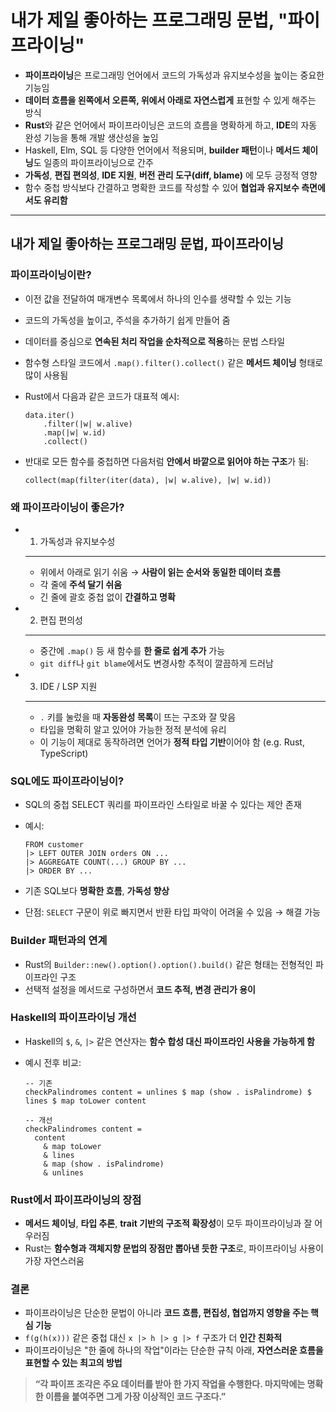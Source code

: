 # 내가 제일 좋아하는 프로그래밍 문법, "파이프라이닝"


* **파이프라이닝**은 프로그래밍 언어에서 코드의 가독성과 유지보수성을 높이는 중요한 기능임
* **데이터 흐름을 왼쪽에서 오른쪽, 위에서 아래로 자연스럽게** 표현할 수 있게 해주는 방식
* **Rust**와 같은 언어에서 파이프라이닝은 코드의 흐름을 명확하게 하고, **IDE**의 자동 완성 기능을 통해 개발 생산성을 높임
* Haskell, Elm, SQL 등 다양한 언어에서 적용되며, **builder 패턴**이나 **메서드 체이닝**도 일종의 파이프라이닝으로 간주
* **가독성**, **편집 편의성**, **IDE 지원**, **버전 관리 도구(diff, blame)** 에 모두 긍정적 영향
* 함수 중첩 방식보다 간결하고 명확한 코드를 작성할 수 있어 **협업과 유지보수 측면에서도 유리함**

---

내가 제일 좋아하는 프로그래밍 문법, 파이프라이닝
---------------------------

### 파이프라이닝이란?

* 이전 값을 전달하여 매개변수 목록에서 하나의 인수를 생략할 수 있는 기능
* 코드의 가독성을 높이고, 주석을 추가하기 쉽게 만들어 줌
* 데이터를 중심으로 **연속된 처리 작업을 순차적으로 적용**하는 문법 스타일
* 함수형 스타일 코드에서 `.map().filter().collect()` 같은 **메서드 체이닝** 형태로 많이 사용됨
* Rust에서 다음과 같은 코드가 대표적 예시:

  ```
  data.iter()  
      .filter(|w| w.alive)  
      .map(|w| w.id)  
      .collect()  

  ```
* 반대로 모든 함수를 중첩하면 다음처럼 **안에서 바깥으로 읽어야 하는 구조**가 됨:

  ```
  collect(map(filter(iter(data), |w| w.alive), |w| w.id))  

  ```

### 왜 파이프라이닝이 좋은가?

* 1. 가독성과 유지보수성
  -------------

  + 위에서 아래로 읽기 쉬움 → **사람이 읽는 순서와 동일한 데이터 흐름**
  + 각 줄에 **주석 달기 쉬움**
  + 긴 줄에 괄호 중첩 없이 **간결하고 명확**
* 2. 편집 편의성
  ---------

  + 중간에 `.map()` 등 새 함수를 **한 줄로 쉽게 추가** 가능
  + `git diff`나 `git blame`에서도 변경사항 추적이 깔끔하게 드러남
* 3. IDE / LSP 지원
  ---------------

  + `.` 키를 눌렀을 때 **자동완성 목록**이 뜨는 구조와 잘 맞음
  + 타입을 명확히 알고 있어야 가능한 정적 분석에 유리
  + 이 기능이 제대로 동작하려면 언어가 **정적 타입 기반**이어야 함 (e.g. Rust, TypeScript)

### SQL에도 파이프라이닝이?

* SQL의 중첩 SELECT 쿼리를 파이프라인 스타일로 바꿀 수 있다는 제안 존재
* 예시:

  ```
  FROM customer  
  |> LEFT OUTER JOIN orders ON ...  
  |> AGGREGATE COUNT(...) GROUP BY ...  
  |> ORDER BY ...  

  ```
* 기존 SQL보다 **명확한 흐름**, **가독성 향상**
* 단점: `SELECT` 구문이 위로 빠지면서 반환 타입 파악이 어려울 수 있음 → 해결 가능

### Builder 패턴과의 연계

* Rust의 `Builder::new().option().option().build()` 같은 형태는 전형적인 파이프라인 구조
* 선택적 설정을 메서드로 구성하면서 **코드 추적, 변경 관리가 용이**

### Haskell의 파이프라이닝 개선

* Haskell의 `$`, `&`, `|>` 같은 연산자는 **함수 합성 대신 파이프라인 사용을 가능하게 함**
* 예시 전후 비교:

  ```
  -- 기존  
  checkPalindromes content = unlines $ map (show . isPalindrome) $ lines $ map toLower content  

  -- 개선  
  checkPalindromes content =  
    content  
      & map toLower  
      & lines  
      & map (show . isPalindrome)  
      & unlines  

  ```

### Rust에서 파이프라이닝의 장점

* **메서드 체이닝**, **타입 추론**, **trait 기반의 구조적 확장성**이 모두 파이프라이닝과 잘 어우러짐
* Rust는 **함수형과 객체지향 문법의 장점만 뽑아낸 듯한 구조**로, 파이프라이닝 사용이 가장 자연스러움

### 결론

* 파이프라이닝은 단순한 문법이 아니라 **코드 흐름, 편집성, 협업까지 영향을 주는 핵심 기능**
* `f(g(h(x)))` 같은 중첩 대신 `x |> h |> g |> f` 구조가 더 **인간 친화적**
* 파이프라이닝은 "한 줄에 하나의 작업"이라는 단순한 규칙 아래, **자연스러운 흐름을 표현할 수 있는 최고의 방법**

> **“각 파이프 조각은 주요 데이터를 받아 한 가지 작업을 수행한다. 마지막에는 명확한 이름을 붙여주면 그게 가장 이상적인 코드 구조다.”**

